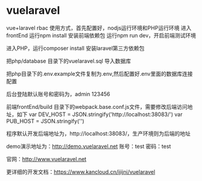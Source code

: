 # vuelaravel
vue+laravel rbac
使用方式，首先配置好，nodjs运行环境和PHP运行环境
进入frontEnd
运行npm install 安装前端依赖包 运行npm run dev，开启前端测试环境

进入PHP，运行composer install 安装laravel第三方依赖包

把php/database 目录下的vuelaravel.sql 导入数据库

把php目录下的.env.example文件复制为.env,然后配置好.env里面的数据库连接配置

后台登陆默认账号和密码为，admin 123456

前端frontEnd/build 目录下的webpack.base.conf.js文件，需要修改后端访问地址，如下
var DEV_HOST = JSON.stringify('http://localhost:38083/')
var PUB_HOST = JSON.stringify('')

程序默认开发后端地址为，http://localhost:38083/，生产环境则为后端的地址


demo演示地址为：http://demo.vuelaravel.net 账号：test 密码：test

官网：http://www.vuelaravel.net

更详细的开发文档：https://www.kancloud.cn/ijijni/vuelaravel



